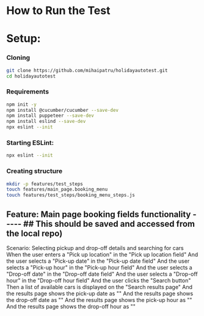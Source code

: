 # How to Run the Test

# Setup:
### Cloning
```bash
git clone https://github.com/mihaipatru/holidayautotest.git
cd holidayautotest
```
### Requirements
```bash
npm init -y
npm install @cucumber/cucumber --save-dev
npm install puppeteer --save-dev
npm install eslind --save-dev
npx eslint --init
```
### Starting ESLint:
```bash
npx eslint --init
```

### Creating structure
```bash
mkdir -p features/test_steps
touch features/main_page.booking_menu
touch features/test_steps/booking_menu_steps.js
```

## Feature: Main page booking fields functionality ----- ## This should be saved and accessed from the local repo)

Scenario: Selecting pickup and drop-off details and searching for cars
    When the user enters a "Pick up location" in the "Pick up location field"
    And the user selects a "Pick-up date" in the "Pick-up date field"
    And the user selects a "Pick-up hour" in the "Pick-up hour field"
    And the user selects a "Drop-off date" in the "Drop-off date field"
    And the user selects a "Drop-off hour" in the "Drop-off hour field"
    And the user clicks the "Search button"
    Then a list of available cars is displayed on the "Search results page"
    And the results page shows the pick-up date as "<Pick-up date>"
    And the results page shows the drop-off date as "<Drop-off date>"
    And the results page shows the pick-up hour as "<Pick-up hour>"
    And the results page shows the drop-off hour as "<Drop-off hour>"

